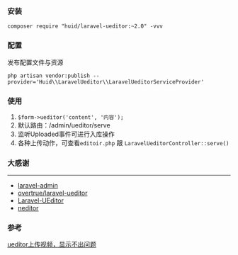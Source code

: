 ### 安装
`composer require "huid/laravel-ueditor:~2.0" -vvv`

### 配置
发布配置文件与资源

`php artisan vendor:publish --provider='Huid\\LaravelUeditor\\LaravelUeditorServiceProvider'`

### 使用
1. `$form->ueditor('content', '内容');`
2. 默认路由：/admin/ueditor/serve
3. 监听Uploaded事件可进行入库操作
4. 各种上传动作，可查看`editoir.php` 跟 `LaravelUeditorController::serve()`

### 大感谢
---
- [laravel-admin](https://github.com/z-song/laravel-admin)
- [overtrue/laravel-ueditor](https://github.com/overtrue/laravel-ueditor)
- [Laravel-UEditor](https://github.com/codingyu/laravel-ueditor)
- [neditor](https://github.com/notadd/neditor)

### 参考
[ueditor上传视频，显示不出问题](https://blog.csdn.net/weixin_43239106/article/details/82830615)
